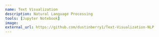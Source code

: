 ```yaml
---
name: Text Visualization
description: Natural Language Processing
tools: [Jupyter Notebook]
image: 
external_url: https://github.com/dustinberry1/Text-Visualization-NLP
---
```

